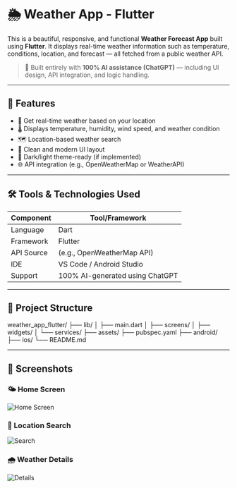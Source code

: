 # 🌦️ Weather App - Flutter

This is a beautiful, responsive, and functional **Weather Forecast App** built using **Flutter**. It displays real-time weather information such as temperature, conditions, location, and forecast — all fetched from a public weather API.

> 🤖 Built entirely with **100% AI assistance (ChatGPT)** — including UI design, API integration, and logic handling.

---

## 🚀 Features

- 📍 Get real-time weather based on your location
- 🌡️ Displays temperature, humidity, wind speed, and weather condition
- 🗺️ Location-based weather search
- 📅 Clean and modern UI layout
- 🌙 Dark/light theme-ready (if implemented)
- 🌐 API integration (e.g., OpenWeatherMap or WeatherAPI)

---

## 🛠️ Tools & Technologies Used

| Component         | Tool/Framework      |
|-------------------|---------------------|
| Language          | Dart                |
| Framework         | Flutter             |
| API Source        | (e.g., OpenWeatherMap API) |
| IDE               | VS Code / Android Studio |
| Support           | 100% AI-generated using ChatGPT |

---

## 📂 Project Structure

weather_app_flutter/
├── lib/
│ ├── main.dart
│ ├── screens/
│ ├── widgets/
│ └── services/
├── assets/
├── pubspec.yaml
├── android/
├── ios/
└── README.md

---

## 📸 Screenshots

### 🌤️ Home Screen  
![Home Screen](ScreenShots/home_screen.png)

### 📍 Location Search  
![Search](ScreenShots/search_location.png)

### 🌧️ Weather Details  
![Details](ScreenShots/weather_details.png)
 
 

